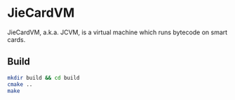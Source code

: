 # JieCardVM

JieCardVM, a.k.a. JCVM, is a virtual machine which runs bytecode on smart cards.

## Build

```bash
mkdir build && cd build
cmake ..
make
```
